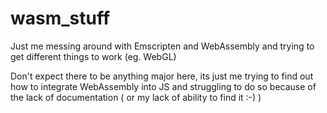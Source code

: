 # wasm_stuff
Just me messing around with Emscripten and WebAssembly and trying to get different things to work (eg. WebGL)

Don't expect there to be anything major here, its just me trying to find out how to integrate WebAssembly into JS and struggling to do so because of the lack of documentation ( or my lack of ability to find it :-) )